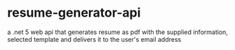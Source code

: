 # resume-generator-api
a .net 5 web api that generates resume as pdf with the supplied information, selected template and delivers it to the user's email address
